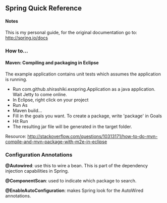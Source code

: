 ## Spring Quick Reference

#### Notes

This is my personal guide, for the original documentation go to: http://spring.io/docs


### How to...

#### Maven: Compiling and packaging in Eclipse

The example application contains unit tests which assumes the application is running.
- Run com.github.shirashiki.exspring.Application as a java application. Wait Jetty to come online.
- In Eclipse, right click on your project
- Run As
- Maven build...
- Fill in the goals you want. To create a package, write 'package' in Goals
- Hit Run
- The resulting jar file will be generated in the target folder.

Resource:
http://stackoverflow.com/questions/10313171/how-to-do-mvn-compile-and-mvn-package-with-m2e-in-eclipse


### Configuration Annotations

**@Autowired**: use this to wire a bean. This is part of the dependency injection capabilities in Spring.

**@ComponentScan**: used to indicate which package to search.

**@EnableAutoConfiguration**: makes Spring look for the AutoWired annotations.


